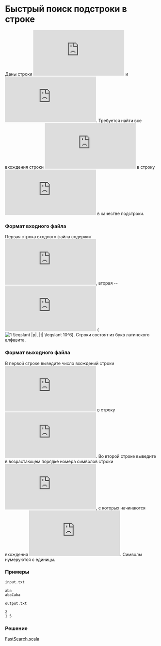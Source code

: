 # Быстрый поиск подстроки в строке

Даны строки ![p](https://latex.codecogs.com/svg.latex?p) и ![t](https://latex.codecogs.com/svg.latex?t).  Требуется найти все вхождения строки ![p](https://latex.codecogs.com/svg.latex?p) в строку ![t](https://latex.codecogs.com/svg.latex?t) в качестве подстроки.

### Формат входного файла

Первая строка входного файла содержит ![p](https://latex.codecogs.com/svg.latex?p), вторая -- ![t](https://latex.codecogs.com/svg.latex?t) (![1 \leqslant |p|, |t| \leqslant 10^6](https://latex.codecogs.com/svg.latex?1%20\leqslant%20|p|,%20|t|%20\leqslant%2010^6)).  Строки состоят из букв латинского алфавита.

### Формат выходного файла

В первой строке выведите число вхождений строки ![p](https://latex.codecogs.com/svg.latex?p) в строку ![t](https://latex.codecogs.com/svg.latex?t).  Во второй строке выведите в возрастающем порядке номера символов строки ![t](https://latex.codecogs.com/svg.latex?t), с которых начинаются вхождения ![p](https://latex.codecogs.com/svg.latex?p).  Символы нумеруются с единицы.

### Примеры

`input.txt`
```
aba
abaCaba
```

`output.txt`
```
2
1 5
```

### Решение

[FastSearch.scala](FastSearch.scala)
